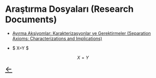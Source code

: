 # Araştırma Dosyaları (Research Documents)

- [Ayırma Aksiyomlar: Karakterizasyonlar ve Gerektirmeler (Separation Axioms: Characterizations and Implications)](pdffiles/Test.pdf)

- $ X=Y $

$$
X=Y
$$

<a href="/" class="back-arrow" style="font-size:24px;">←</a>
